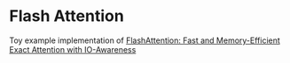# Flash Attention

Toy example implementation of [FlashAttention: Fast and Memory-Efficient Exact Attention with IO-Awareness
](https://arxiv.org/abs/2205.14135)

